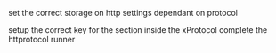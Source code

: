 set the correct storage on http
settings dependant on protocol

setup the correct key for the section inside the xProtocol
complete the httprotocol runner